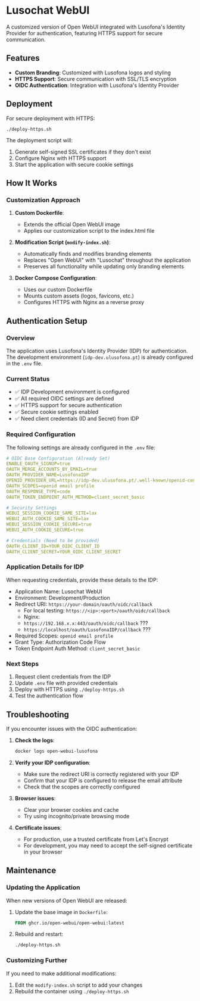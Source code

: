 # Lusochat WebUI

A customized version of Open WebUI integrated with Lusofona's Identity Provider for authentication, featuring HTTPS support for secure communication.

## Features

- **Custom Branding**: Customized with Lusofona logos and styling
- **HTTPS Support**: Secure communication with SSL/TLS encryption
- **OIDC Authentication**: Integration with Lusofona's Identity Provider

## Deployment

For secure deployment with HTTPS:

```shell
./deploy-https.sh
```

The deployment script will:
1. Generate self-signed SSL certificates if they don't exist
2. Configure Nginx with HTTPS support
3. Start the application with secure cookie settings

## How It Works

### Customization Approach

1. **Custom Dockerfile**: 
   - Extends the official Open WebUI image 
   - Applies our customization script to the index.html file

2. **Modification Script (`modify-index.sh`)**:
   - Automatically finds and modifies branding elements
   - Replaces "Open WebUI" with "Lusochat" throughout the application
   - Preserves all functionality while updating only branding elements

3. **Docker Compose Configuration**:
   - Uses our custom Dockerfile
   - Mounts custom assets (logos, favicons, etc.)
   - Configures HTTPS with Nginx as a reverse proxy

## Authentication Setup

### Overview
The application uses Lusofona's Identity Provider (IDP) for authentication. The development environment (`idp-dev.ulusofona.pt`) is already configured in the `.env` file.

### Current Status
- ✅ IDP Development environment is configured
- ✅ All required OIDC settings are defined
- ✅ HTTPS support for secure authentication
- ✅ Secure cookie settings enabled
- ✅ Need client credentials (ID and Secret) from IDP

### Required Configuration
The following settings are already configured in the `.env` file:

```yaml
# OIDC Base Configuration (Already Set)
ENABLE_OAUTH_SIGNUP=true
OAUTH_MERGE_ACCOUNTS_BY_EMAIL=true
OAUTH_PROVIDER_NAME=LusofonaIDP
OPENID_PROVIDER_URL=https://idp-dev.ulusofona.pt/.well-known/openid-configuration
OAUTH_SCOPES=openid email profile
OAUTH_RESPONSE_TYPE=code
OAUTH_TOKEN_ENDPOINT_AUTH_METHOD=client_secret_basic

# Security Settings
WEBUI_SESSION_COOKIE_SAME_SITE=lax
WEBUI_AUTH_COOKIE_SAME_SITE=lax
WEBUI_SESSION_COOKIE_SECURE=true
WEBUI_AUTH_COOKIE_SECURE=true

# Credentials (Need to be provided)
OAUTH_CLIENT_ID=YOUR_OIDC_CLIENT_ID
OAUTH_CLIENT_SECRET=YOUR_OIDC_CLIENT_SECRET
```

### Application Details for IDP
When requesting credentials, provide these details to the IDP:
- Application Name: Lusochat WebUI
- Environment: Development/Production
- Redirect URI: `https://your-domain/oauth/oidc/callback`
  - For local testing: `https://<ip>:<port>/oauth/oidc/callback`
  - Nginx: 
   - `https://192.168.x.x:443/oauth/oidc/callback` ???
   - `https://localhost/oauth/LusofonaIDP/callback` ???
- Required Scopes: `openid email profile`
- Grant Type: Authorization Code Flow
- Token Endpoint Auth Method: `client_secret_basic`

### Next Steps
1. Request client credentials from the IDP
2. Update `.env` file with provided credentials
3. Deploy with HTTPS using `./deploy-https.sh`
4. Test the authentication flow

## Troubleshooting

If you encounter issues with the OIDC authentication:

1. **Check the logs**:
   ```bash
   docker logs open-webui-lusofona
   ```

2. **Verify your IDP configuration**:
   - Make sure the redirect URI is correctly registered with your IDP
   - Confirm that your IDP is configured to release the email attribute
   - Check that the scopes are correctly configured

3. **Browser issues**:
   - Clear your browser cookies and cache
   - Try using incognito/private browsing mode

4. **Certificate issues**:
   - For production, use a trusted certificate from Let's Encrypt
   - For development, you may need to accept the self-signed certificate in your browser

## Maintenance

### Updating the Application

When new versions of Open WebUI are released:

1. Update the base image in `Dockerfile`:
   ```dockerfile
   FROM ghcr.io/open-webui/open-webui:latest
   ```

2. Rebuild and restart:
   ```bash
   ./deploy-https.sh
   ```

### Customizing Further

If you need to make additional modifications:

1. Edit the `modify-index.sh` script to add your changes
2. Rebuild the container using `./deploy-https.sh`
